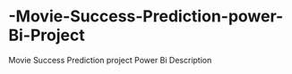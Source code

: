 # -Movie-Success-Prediction-power-Bi-Project
 Movie Success Prediction project Power Bi Description
